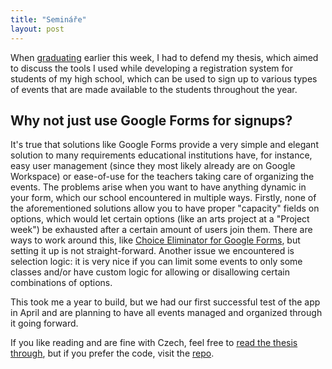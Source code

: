 ```yaml
---
title: "Semináře"
layout: post
---
```


When [graduating](/high-school-graduation) earlier this week, I had to defend my thesis, which aimed to discuss the tools I used while developing a registration system for students of my high school, which can be used to sign up to various types of events that are made available to the students throughout the year.

## Why not just use Google Forms for signups?

It's true that solutions like Google Forms provide a very simple and elegant solution to many requirements educational institutions have, for instance, easy user management (since they most likely already are on Google Workspace) or ease-of-use for the teachers taking care of organizing the events. The problems arise when you want to have anything dynamic in your form, which our school encountered in multiple ways. Firstly, none of the aforementioned solutions allow you to have proper "capacity" fields on options, which would let certain options (like an arts project at a "Project week") be exhausted after a certain amount of users join them. There are ways to work around this, like [Choice Eliminator for Google Forms](https://workspace.google.com/marketplace/app/choice_eliminator_for_google_forms_choic/451642192898), but setting it up is not straight-forward. Another issue we encountered is selection logic: it is very nice if you can limit some events to only some classes and/or have custom logic for allowing or disallowing certain combinations of options.

This took me a year to build, but we had our first successful test of the app in April and are planning to have all events managed and organized through it going forward.

If you like reading and are fine with Czech, feel free to [read the thesis through](/static/MMP%20-%20Maturitní%20práce.pdf), but if you prefer the code, visit the [repo](https://github.com/filiptronicek/seminare).